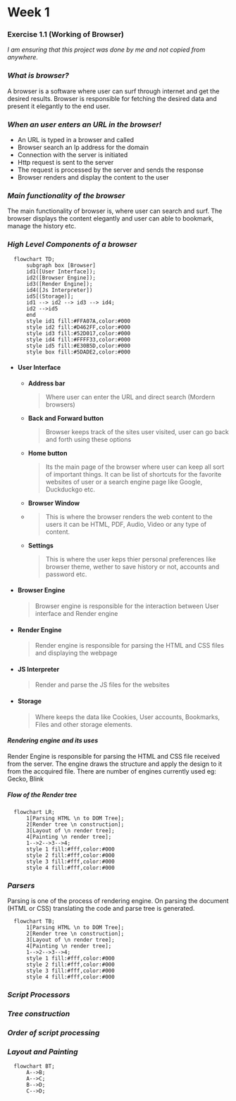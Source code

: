 # Week 1 
### Exercise 1.1 (Working of Browser)

*I am ensuring that this project was done by me and not copied from anywhere.*

### *What is browser?*
A browser is a software where user can surf through internet and get the desired results. Browser is responsible for fetching the desired data and present it elegantly to the end user.
### *When an user enters an URL in the browser!*
- An URL is typed in a browser and called
- Browser search an Ip address for the domain
- Connection with the server is initiated
- Http request is sent to the server
- The request is processed by the server and sends the response
- Browser renders and display the content to the user 

### *Main functionality of the browser*
The main functionality of browser is, where user can search and surf. The browser displays the content elegantly and user can able to bookmark, manage the history etc.
### *High Level Components of a browser*
```mermaid
  flowchart TD;
      subgraph box [Browser]
      id1([User Interface]);
      id2([Browser Engine]);
      id3([Render Engine]);
      id4([Js Interpreter])
      id5[(Storage)];
      id1 --> id2 --> id3 --> id4;
      id2 -->id5
      end
      style id1 fill:#FFA07A,color:#000
      style id2 fill:#D462FF,color:#000
      style id3 fill:#52D017,color:#000
      style id4 fill:#FFFF33,color:#000
      style id5 fill:#E30B5D,color:#000
      style box fill:#5DADE2,color:#000
```
- #### User Interface
  - **Address bar**
    > Where user can enter the URL and direct search (Mordern browsers) 
  - **Back and Forward button**
    > Browser keeps track of the sites user visited, user can go back and forth using these options 
  - **Home button**
    > Its the main page of the browser where user can keep all sort of important things. It can be list of shortcuts for the favorite websites of user or a search engine page like Google, Duckduckgo etc. 
  - **Browser Window**
  - > This is where the browser renders the web content to the users it can be HTML, PDF, Audio, Video or any type of content.
  - **Settings** 
    > This is where the user keps thier personal preferences like browser theme, wether to save history or not, accounts and password etc.
- ####  Browser Engine
  > Browser engine is responsible for the interaction between User interface and Render engine
- #### Render Engine
  > Render engine is responsible for parsing the HTML and CSS files and displaying the webpage
- #### JS Interpreter
  > Render and parse the JS files for the websites
- #### Storage
  > Where keeps the data like Cookies, User accounts, Bookmarks, Files and other storage elements. 

#### *Rendering engine and its uses*
Render Engine is responsible for parsing the HTML and CSS file received from the server. The engine draws the structure and apply the design to it from the accquired file. There are number of engines currently used eg: Gecko, Blink
##### Flow of the Render tree
```mermaid
  flowchart LR;
      1[Parsing HTML \n to DOM Tree];
      2[Render tree \n construction];
      3[Layout of \n render tree];
      4[Painting \n render tree];
      1-->2-->3-->4;
      style 1 fill:#fff,color:#000
      style 2 fill:#fff,color:#000
      style 3 fill:#fff,color:#000
      style 4 fill:#fff,color:#000
```
### *Parsers*
Parsing is one of the process of rendering engine. On parsing the document (HTML or CSS) translating the code and parse tree is generated. 

```mermaid
  flowchart TB;
      1[Parsing HTML \n to DOM Tree];
      2[Render tree \n construction];
      3[Layout of \n render tree];
      4[Painting \n render tree];
      1-->2-->3-->4;
      style 1 fill:#fff,color:#000
      style 2 fill:#fff,color:#000
      style 3 fill:#fff,color:#000
      style 4 fill:#fff,color:#000
```
### *Script Processors*
### *Tree construction*
### *Order of script processing*
### *Layout and Painting*




```mermaid
  flowchart BT;
      A-->B;
      A-->C;
      B-->D;
      C-->D;
```